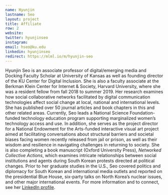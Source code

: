 ```yaml
---
name: Hyunjin
lastname: Seo
layout: project
title: Affiliate
row: 2
website:
twitter: hyunjinseo
instagram:
email: hseo@ku.edu
linkedin: hyunjinseo
redirect: https://mlml.io/m/hyunjin-seo
---
```


Hyunjin Seo is an associate professor of digital/emerging media and Docking Faculty Scholar at University of Kansas as well as founding director of the KU Center for Digital Inclusion. She is also a faculty associate at the Berkman Klein Center for Internet & Society, Harvard University, where she was a resident fellow from fall 2018 to summer 2019. Her research examines how social collaborative networks facilitated by digital communication technologies affect social change at local, national and international levels. She has published over 50 journal articles and book chapters in this and other related areas. Currently, Seo leads a National Science Foundation-funded technology education program supporting marginalized women’s technology access and use. In addition, she serves as the project director for a National Endowment for the Arts-funded interactive visual art project aimed at facilitating conversations about structural barriers and societal biases facing women recently released from jail or prison, as well as their wisdom and resilience in navigating challenges in returning to society. She is also completing a book manuscript (Oxford University Press), *Networked Collective Actions*, which examines intricate relationships between social institutions and agents during South Korean protests directed at political changes. Prior to her graduate studies in the U.S., Seo covered politics and diplomacy for South Korean and international media outlets and reported on the presidential Blue House, six-party talks on North Korea’s nuclear issues, and other major international events. For more information and to connect, see her [LinkedIn profile](https://www.linkedin.com/in/hyunjinseo/ ).
